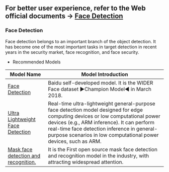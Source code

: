 ## **For better user experience, refer to the Web official documents -> [Face Detection](https://www.paddlepaddle.org.cn/hublist)**

### Face Detection

Face detection belongs to an important branch of the object detection. It has become one of the most important tasks in target detection in recent years in the security market, face recognition, and face security.

- Recommended Models

| Model Name                                                   | Model Introduction                                           |
| ------------------------------------------------------------ | ------------------------------------------------------------ |
| [Face Detection](https://www.paddlepaddle.org.cn/hubdetail?name=pyramidbox_lite_server&en_category=FaceDetection) | Baidu self-developed model. It is the WIDER Face dataset ►Champion Model◄ in March 2018. |
| [Ultra Lightweight Face Detection](https://www.paddlepaddle.org.cn/hubdetail?name=ultra_light_fast_generic_face_detector_1mb_640&en_category=FaceDetection) | Real-time ultra-lightweight general-purpose face detection model designed for edge computing devices or low computational power devices (e.g., ARM inference). It can perform real-time face detection inference in general-purpose scenarios in low computational power devices, such as ARM. |
| [Mask face detection and recognition.](https://www.paddlepaddle.org.cn/hubdetail?name=pyramidbox_lite_server_mask&en_category=FaceDetection) | It is the First open source mask face detection and recognition model in the industry, with attracting widespread attention. |
